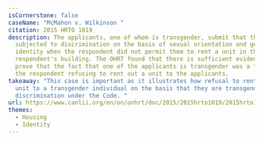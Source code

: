 ```yaml
---
isCornerstone: false
caseName: "McMahon v. Wilkinson "
citation: 2015 HRTO 1019
description: The applicants, one of whom is transgender, submit that they were
  subjected to discrimination on the basis of sexual orientation and gender
  identity when the respondent did not permit them to rent a unit in the
  respondent's building. The OHRT found that there is sufficient evidence to
  prove that the fact that one of the applicants is transgender was a factor in
  the respondent refusing to rent out a unit to the applicants.
takeaway: "This case is important as it illustrates how refusal to rent out a
  unit to a transgender individual on the basis that they are transgender is
  discrimination under the Code. "
url: https://www.canlii.org/en/on/onhrt/doc/2015/2015hrto1019/2015hrto1019.html?resultIndex=1
themes:
  - Housing
  - Identity
---
```

